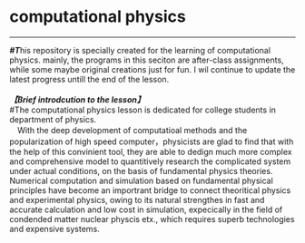 # computational physics
____
 ***#T***his repository is specially created for the learning of computational physics. mainly, the programs in this seciton are after-class assignments, while some maybe original creations just for fun. I wil continue to update the latest progress untill the end of the lesson.<br>
 <br>
***【Brief introdcution to the lesson】***<br>
  #The computational physics lesson is dedicated for college students in department of physics. <br>
 　With the deep development of computatioal methods and the popularization of high speed computer，physicists are glad to find that with the help of this convinient tool, they are able to dedign much more complex and comprehensive model to quantitively research the complicated system under actual conditions, on the basis of fundamental physics theories. Numerical computation and simulation based on fundamental physical principles have become an importrant bridge to connect theoritical physics and experimental physics, owing to its natural strengthes in fast and accurate calculation and low cost in simulation, expecically in the field of condended matter nuclear physcis etx., which requires superb technologies and expensive systems.
  
  
  
  
  
  
  
